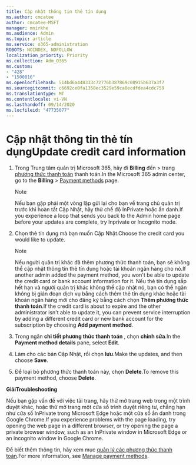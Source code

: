 ```yaml
---
title: Cập nhật thông tin thẻ tín dụng
ms.author: cmcatee
author: cmcatee-MSFT
manager: mnirkhe
ms.audience: Admin
ms.topic: article
ms.service: o365-administration
ROBOTS: NOINDEX, NOFOLLOW
localization_priority: Priority
ms.collection: Adm_O365
ms.custom:
- "428"
- "1500016"
ms.openlocfilehash: 514bd6a448333c72776b387869c08915b637a3f7
ms.sourcegitcommit: c6692ce0fa1358ec3529e59ca0ecdfdea4cdc759
ms.translationtype: MT
ms.contentlocale: vi-VN
ms.lasthandoff: 09/14/2020
ms.locfileid: "47735077"
---
```

# <a name="update-credit-card-information"></a><span data-ttu-id="e5b8e-102">Cập nhật thông tin thẻ tín dụng</span><span class="sxs-lookup"><span data-stu-id="e5b8e-102">Update credit card information</span></span>

1. <span data-ttu-id="e5b8e-103">Trong Trung tâm quản trị Microsoft 365, hãy đi **Billing** đến \> trang [phương thức thanh toán](https://go.microsoft.com/fwlink/p/?linkid=2018806) thanh toán.</span><span class="sxs-lookup"><span data-stu-id="e5b8e-103">In the Microsoft 365 admin center, go to the **Billing** \> [Payment methods](https://go.microsoft.com/fwlink/p/?linkid=2018806) page.</span></span>

    > [!NOTE]
    > <span data-ttu-id="e5b8e-104">Nếu bạn gặp phải một vòng lặp gửi lại cho bạn về trang chủ quản trị trước khi hoàn tất Cập Nhật, hãy thử chế độ InPrivate hoặc ẩn danh.</span><span class="sxs-lookup"><span data-stu-id="e5b8e-104">If you experience a loop that sends you back to the Admin home page before your updates are complete, try Inprivate or Incognito mode.</span></span>
  
2. <span data-ttu-id="e5b8e-105">Chọn thẻ tín dụng mà bạn muốn Cập Nhật.</span><span class="sxs-lookup"><span data-stu-id="e5b8e-105">Choose the credit card you would like to update.</span></span>

    > [!NOTE]
    > <span data-ttu-id="e5b8e-106">Nếu người quản trị khác đã thêm phương thức thanh toán, bạn sẽ không thể cập nhật thông tin thẻ tín dụng hoặc tài khoản ngân hàng cho nó.</span><span class="sxs-lookup"><span data-stu-id="e5b8e-106">If another admin added the payment method, you won't be able to update the credit card or bank account information for it.</span></span> <span data-ttu-id="e5b8e-107">Nếu thẻ tín dụng sắp hết hạn và người quản trị khác không thể cập nhật nó, bạn có thể ngăn không bị gián đoạn dịch vụ bằng cách thêm thẻ tín dụng khác hoặc tài khoản ngân hàng mới cho đăng ký bằng cách chọn **Thêm phương thức thanh toán**.</span><span class="sxs-lookup"><span data-stu-id="e5b8e-107">If the credit card is about to expire and the other administrator isn't able to update it, you can prevent service interruption by adding a different credit card or new bank account for the subscription by choosing **Add payment method**.</span></span>
  
3. <span data-ttu-id="e5b8e-108">Trong ngăn **chi tiết phương thức thanh toán** , chọn **chỉnh sửa**.</span><span class="sxs-lookup"><span data-stu-id="e5b8e-108">In the **Payment method details** pane, select **Edit**.</span></span>

4. <span data-ttu-id="e5b8e-109">Làm cho các bản Cập Nhật, rồi chọn **lưu**.</span><span class="sxs-lookup"><span data-stu-id="e5b8e-109">Make the updates, and then choose **Save**.</span></span>

5. <span data-ttu-id="e5b8e-110">Để loại bỏ phương thức thanh toán này, chọn **Delete**.</span><span class="sxs-lookup"><span data-stu-id="e5b8e-110">To remove this payment method, choose **Delete**.</span></span>

<span data-ttu-id="e5b8e-111">**Giải**</span><span class="sxs-lookup"><span data-stu-id="e5b8e-111">**Troubleshooting**</span></span>

<span data-ttu-id="e5b8e-112">Nếu bạn gặp vấn đề với việc tải trang, hãy thử mở trang web trong một trình duyệt khác, hoặc thử mở trang một cửa sổ trình duyệt riêng tư, chẳng hạn như cửa sổ InPrivate trong Microsoft Edge hoặc một cửa sổ ẩn danh trong Google Chrome.</span><span class="sxs-lookup"><span data-stu-id="e5b8e-112">If you experience problems with the page loading, try opening the web page in a different browser, or try opening the page a private browser window, such as an InPrivate window in Microsoft Edge or an incognito window in Google Chrome.</span></span> 

<span data-ttu-id="e5b8e-113">Để biết thêm thông tin, hãy xem mục [quản lý các phương thức thanh toán](https://docs.microsoft.com/microsoft-365/commerce/billing-and-payments/manage-payment-methods).</span><span class="sxs-lookup"><span data-stu-id="e5b8e-113">For more information, see [Manage payment methods](https://docs.microsoft.com/microsoft-365/commerce/billing-and-payments/manage-payment-methods).</span></span>